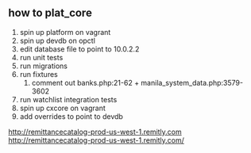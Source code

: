 ## how to plat_core


1. spin up platform on vagrant 
1. spin up devdb on opctl
1. edit database file to point to 10.0.2.2
1. run unit tests
1. run migrations 
1. run fixtures
	1. comment out banks.php:21-62 + manila_system_data.php:3579-3602
1. run watchlist integration tests
1. spin up cxcore on vagrant 
1. add overrides to point to devdb

http://remittancecatalog-prod-us-west-1.remitly.com
http://remittancecatalog-prod-us-west-1.remitly.com/